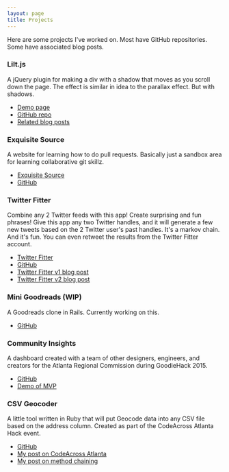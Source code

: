 ```yaml
---
layout: page
title: Projects
---
```


Here are some projects I've worked on. Most have GitHub repositories. Some have associated blog posts.

### Lilt.js

A jQuery plugin for making a div with a shadow that moves as you scroll down the page. The effect is similar in idea to the parallax effect. But with shadows.

  * [Demo page](/lilt/)
  * [GitHub repo](https://github.com/jimmylorunning/lilt.js)
  * [Related blog posts](/tag/Lilt/)

### Exquisite Source

A website for learning how to do pull requests. Basically just a sandbox area for learning collaborative git skillz.

  * [Exquisite Source](https://still-sands-5922.herokuapp.com/about.php)
  * [GitHub](https://github.com/jimmylorunning/exquisite-source)

### Twitter Fitter

Combine any 2 Twitter feeds with this app! Create surprising and fun phrases! Give this app any two Twitter handles, and it will generate a few new tweets based on the 2 Twitter user's past handles. It's a markov chain. And it's fun. You can even retweet the results from the Twitter Fitter account.

  * [Twitter Fitter](https://secret-brushlands-4139.herokuapp.com/)
  * [GitHub](https://github.com/jimmylorunning/twitter-fitter)
  * [Twitter Fitter v1 blog post](/2015/01/12/week-3-round-up-twitter-fitter/)
  * [Twitter Fitter v2 blog post](/2015/02/13/twitter-fitter-v2/)

### Mini Goodreads (WIP)

A Goodreads clone in Rails. Currently working on this.

  * [GitHub](https://github.com/jimmylorunning/minigr)

### Community Insights

A dashboard created with a team of other designers, engineers, and creators for the Atlanta Regional Commission during GoodieHack 2015. 

  * [GitHub](https://github.com/jimmylorunning/arc-dashboard)
  * [Demo of MVP](https://still-eyrie-9092.herokuapp.com/)

### CSV Geocoder

A little tool written in Ruby that will put Geocode data into any CSV file based on the address column. Created as part of the CodeAcross Atlanta Hack event.

  * [GitHub](https://github.com/codeforatlanta/csv_geocoder)
  * [My post on CodeAcross Atlanta](/2015/02/24/codeacross-atlanta-revitalizing-south-downtown/)
  * [My post on method chaining](/2015/02/25/method-chaining-to-the-madness/)
